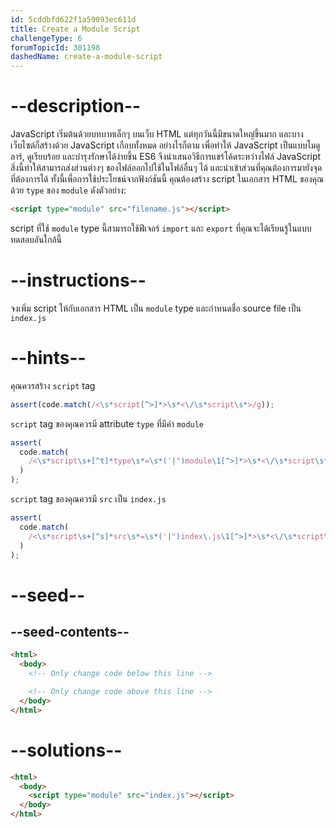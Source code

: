 ```yaml
---
id: 5cddbfd622f1a59093ec611d
title: Create a Module Script
challengeType: 6
forumTopicId: 301198
dashedName: create-a-module-script
---
```


# --description--

JavaScript เริ่มต้นด้วยบทบาทเล็กๆ บนเว็บ HTML แต่ทุกวันนี้มีขนาดใหญ่ขึ้นมาก และบางเว็บไซต์ก็สร้างด้วย JavaScript เกือบทั้งหมด อย่างไรก็ตาม เพื่อทำให้ JavaScript เป็นแบบโมดูลาร์, ดูเรียบร้อย และบำรุงรักษาได้ง่ายขึ้น ES6 จึงนำเสนอวิธีการแชร์โค้ดระหว่างไฟล์ JavaScript สิ่งนี้ทำให้สามารถส่งส่วนต่างๆ ของไฟล์ออกไปใช้ในไฟล์อื่นๆ ได้ และนำเข้าส่วนที่คุณต้องการมายังจุดที่ต้องการได้ ทั้งนี้เพื่อการใช้ประโยชน์จากฟังก์ชันนี้ คุณต้องสร้าง script ในเอกสาร HTML ของคุณด้วย `type` ของ `module` ดังตัวอย่าง:

```html
<script type="module" src="filename.js"></script>
```

script ที่ใช้ `module` type นี้สามารถใช้ฟีเจอร์ `import` และ `export` ที่คุณจะได้เรียนรู้ในแบบทดสอบอันใกล้นี้

# --instructions--

จงเพิ่ม script ให้กับเอกสาร HTML เป็น `module` type และกำหนดชื่อ source file เป็น `index.js`


# --hints--

คุณควรสร้าง `script` tag

```js
assert(code.match(/<\s*script[^>]*>\s*<\/\s*script\s*>/g));
```

`script` tag ของคุณควรมี attribute `type` ที่มีค่า `module`

```js
assert(
  code.match(
    /<\s*script\s+[^t]*type\s*=\s*('|")module\1[^>]*>\s*<\/\s*script\s*>/g
  )
);
```

`script` tag ของคุณควรมี `src` เป็น `index.js`

```js
assert(
  code.match(
    /<\s*script\s+[^s]*src\s*=\s*('|")index\.js\1[^>]*>\s*<\/\s*script\s*>/g
  )
);
```

# --seed--

## --seed-contents--

```html
<html>
  <body>
    <!-- Only change code below this line -->

    <!-- Only change code above this line -->
  </body>
</html>
```

# --solutions--

```html
<html>
  <body>
    <script type="module" src="index.js"></script>
  </body>
</html>
```

